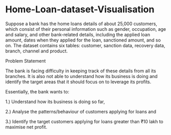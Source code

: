 # Home-Loan-dataset-Visualisation


Suppose a bank has the home loans details of about 25,000 customers, which consist of their personal information such as gender, occupation, age and salary, and other bank-related details, including the applied loan amount, dates when they applied for the loan, sanctioned amount, and so on. The dataset contains six tables: customer, sanction data, recovery data, branch, channel and product.


Problem Statement

The bank is facing difficulty in keeping track of these details from all its branches. It is also not able to understand how its business is doing and identify the target areas that it should focus on to leverage its profits.

 

Essentially, the bank wants to:

1.) Understand how its business is doing so far,

2.) Analyse the patterns/behaviour of customers applying for loans and

3.) Identify the target customers applying for loans greater than ₹10 lakh to maximise net profit.

